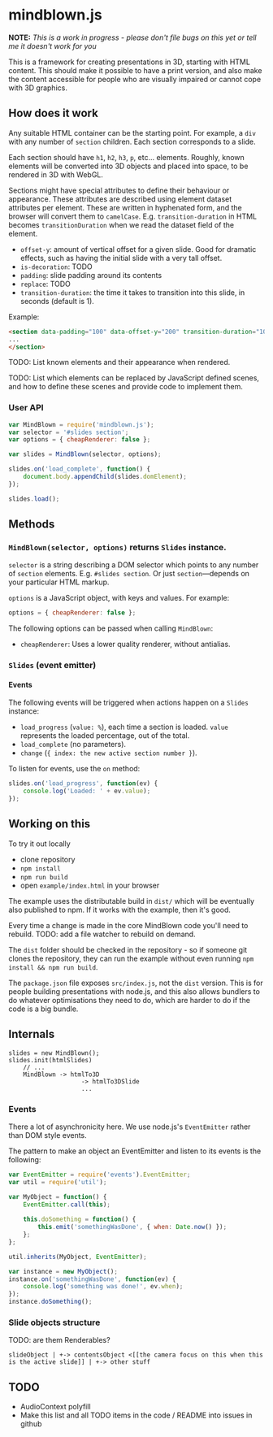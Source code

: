 # mindblown.js

**NOTE:** *This is a work in progress - please don't file bugs on this yet or tell me it doesn't work for you*

This is a framework for creating presentations in 3D, starting with HTML content. This should make it possible to have a print version, and also make the content accessible for people who are visually impaired or cannot cope with 3D graphics.

## How does it work

Any suitable HTML container can be the starting point. For example, a `div` with any number of `section` children. Each section corresponds to a slide.

Each section should have `h1`, `h2`, `h3`, `p`, etc... elements. Roughly, known elements will be converted into 3D objects and placed into space, to be rendered in 3D with WebGL.

Sections might have special attributes to define their behaviour or appearance. These attributes are described using element dataset attributes per element. These are written in hyphenated form, and the browser will convert them to `camelCase`. E.g. `transition-duration` in HTML becomes `transitionDuration` when we read the dataset field of the element.

* `offset-y`: amount of vertical offset for a given slide. Good for dramatic effects, such as having the initial slide with a very tall offset.
* `is-decoration`: TODO
* `padding`: slide padding around its contents
* `replace`: TODO
* `transition-duration`: the time it takes to transition into this slide, in seconds (default is 1).

Example:

```html
<section data-padding="100" data-offset-y="200" transition-duration="10">
...
</section>
```

TODO: List known elements and their appearance when rendered.

TODO: List which elements can be replaced by JavaScript defined scenes, and how to define these scenes and provide code to implement them.

### User API

```javascript
var MindBlown = require('mindblown.js');
var selector = '#slides section';
var options = { cheapRenderer: false };

var slides = MindBlown(selector, options);

slides.on('load_complete', function() {
	document.body.appendChild(slides.domElement);
});

slides.load();
```

## Methods

### `MindBlown(selector, options)` returns `Slides` instance.

`selector` is a string describing a DOM selector which points to any number of `section` elements. E.g. `#slides section`. Or just `section`—depends on your particular HTML markup.

`options` is a JavaScript object, with keys and values. For example:

```javascript
options = { cheapRenderer: false };
```

The following options can be passed when calling `MindBlown`:

* `cheapRenderer`: Uses a lower quality renderer, without antialias.

### `Slides` (event emitter)

#### Events

The following events will be triggered when actions happen on a `Slides` instance:

* `load_progress` (`value: %`), each time a section is loaded. `value` represents the loaded percentage, out of the total.
* `load_complete` (no parameters).
* `change` (`{ index: the new active section number }`).

To listen for events, use the `on` method:

```javascript
slides.on('load_progress', function(ev) {
	console.log('Loaded: ' + ev.value);
});
```

## Working on this

To try it out locally

* clone repository
* `npm install`
* `npm run build`
* open `example/index.html` in your browser

The example uses the distributable build in `dist/` which will be eventually also published to npm. If it works with the example, then it's good.

Every time a change is made in the core MindBlown code you'll need to rebuild. TODO: add a file watcher to rebuild on demand.

The `dist` folder should be checked in the repository - so if someone git clones the repository, they can run the example without even running `npm install && npm run build`.

The `package.json` file exposes `src/index.js`, not the `dist` version. This is for people building presentations with node.js, and this also allows bundlers to do whatever optimisations they need to do, which are harder to do if the code is a big bundle.

## Internals

```
slides = new MindBlown();
slides.init(htmlSlides)
	// ...
	MindBlown -> htmlTo3D
					-> htmlTo3DSlide
					...
```

### Events

There a lot of asynchronicity here. We use node.js's `EventEmitter` rather than DOM style events.

The pattern to make an object an EventEmitter and listen to its events is the following:

```javascript
var EventEmitter = require('events').EventEmitter;
var util = require('util');

var MyObject = function() {
	EventEmitter.call(this);
	
	this.doSomething = function() {
		this.emit('somethingWasDone', { when: Date.now() });
	};
};

util.inherits(MyObject, EventEmitter);

var instance = new MyObject();
instance.on('somethingWasDone', function(ev) {
	console.log('something was done!', ev.when);
});
instance.doSomething();

```

### Slide objects structure

TODO: are them Renderables?

`
slideObject
    |
	+-> contentsObject <[[the camera focus on this when this is the active slide]]
	|
	+-> other stuff
`

## TODO

* AudioContext polyfill
* Make this list and all TODO items in the code / README into issues in github
